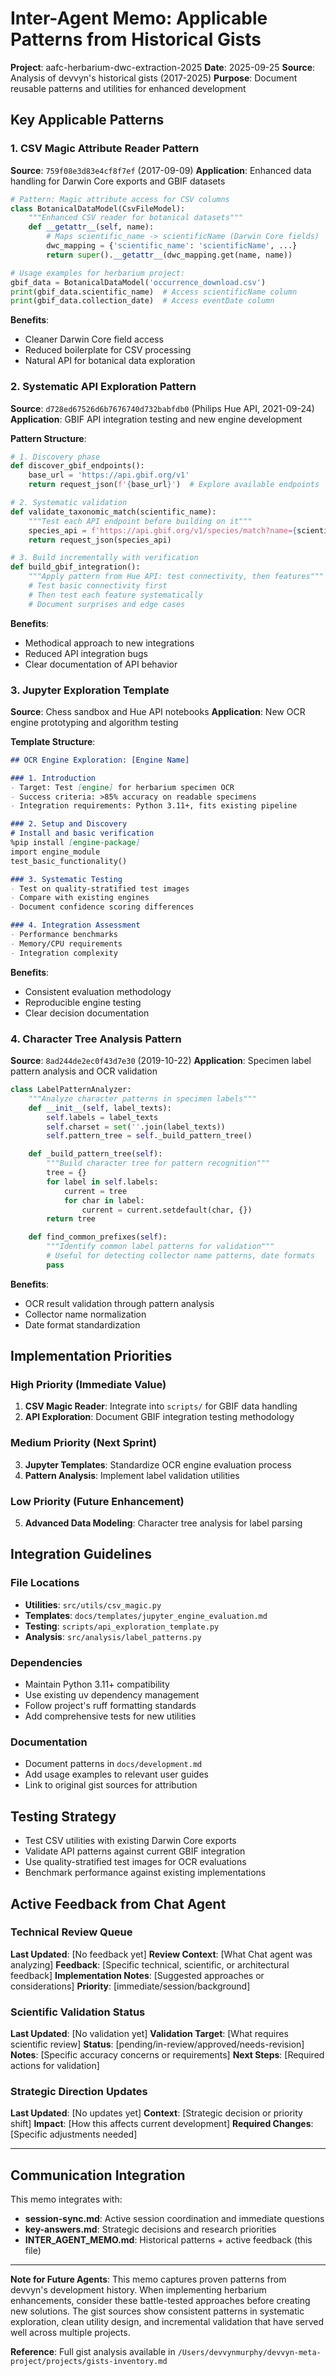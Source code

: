 # Inter-Agent Memo: Applicable Patterns from Historical Gists

**Project**: aafc-herbarium-dwc-extraction-2025
**Date**: 2025-09-25
**Source**: Analysis of devvyn's historical gists (2017-2025)
**Purpose**: Document reusable patterns and utilities for enhanced development

## Key Applicable Patterns

### 1. CSV Magic Attribute Reader Pattern
**Source**: `759f08e3d83e4cf8f7ef` (2017-09-09)
**Application**: Enhanced data handling for Darwin Core exports and GBIF datasets

```python
# Pattern: Magic attribute access for CSV columns
class BotanicalDataModel(CsvFileModel):
    """Enhanced CSV reader for botanical datasets"""
    def __getattr__(self, name):
        # Maps scientific_name -> scientificName (Darwin Core fields)
        dwc_mapping = {'scientific_name': 'scientificName', ...}
        return super().__getattr__(dwc_mapping.get(name, name))

# Usage examples for herbarium project:
gbif_data = BotanicalDataModel('occurrence_download.csv')
print(gbif_data.scientific_name)  # Access scientificName column
print(gbif_data.collection_date)  # Access eventDate column
```

**Benefits**:
- Cleaner Darwin Core field access
- Reduced boilerplate for CSV processing
- Natural API for botanical data exploration

### 2. Systematic API Exploration Pattern
**Source**: `d728ed67526d6b7676740d732babfdb0` (Philips Hue API, 2021-09-24)
**Application**: GBIF API integration testing and new engine development

**Pattern Structure**:
```python
# 1. Discovery phase
def discover_gbif_endpoints():
    base_url = 'https://api.gbif.org/v1'
    return request_json(f'{base_url}')  # Explore available endpoints

# 2. Systematic validation
def validate_taxonomic_match(scientific_name):
    """Test each API endpoint before building on it"""
    species_api = f'https://api.gbif.org/v1/species/match?name={scientific_name}'
    return request_json(species_api)

# 3. Build incrementally with verification
def build_gbif_integration():
    """Apply pattern from Hue API: test connectivity, then features"""
    # Test basic connectivity first
    # Then test each feature systematically
    # Document surprises and edge cases
```

**Benefits**:
- Methodical approach to new integrations
- Reduced API integration bugs
- Clear documentation of API behavior

### 3. Jupyter Exploration Template
**Source**: Chess sandbox and Hue API notebooks
**Application**: New OCR engine prototyping and algorithm testing

**Template Structure**:
```markdown
## OCR Engine Exploration: [Engine Name]

### 1. Introduction
- Target: Test [engine] for herbarium specimen OCR
- Success criteria: >85% accuracy on readable specimens
- Integration requirements: Python 3.11+, fits existing pipeline

### 2. Setup and Discovery
# Install and basic verification
%pip install [engine-package]
import engine_module
test_basic_functionality()

### 3. Systematic Testing
- Test on quality-stratified test images
- Compare with existing engines
- Document confidence scoring differences

### 4. Integration Assessment
- Performance benchmarks
- Memory/CPU requirements
- Integration complexity
```

**Benefits**:
- Consistent evaluation methodology
- Reproducible engine testing
- Clear decision documentation

### 4. Character Tree Analysis Pattern
**Source**: `8ad244de2ec0f43d7e30` (2019-10-22)
**Application**: Specimen label pattern analysis and OCR validation

```python
class LabelPatternAnalyzer:
    """Analyze character patterns in specimen labels"""
    def __init__(self, label_texts):
        self.labels = label_texts
        self.charset = set(''.join(label_texts))
        self.pattern_tree = self._build_pattern_tree()

    def _build_pattern_tree(self):
        """Build character tree for pattern recognition"""
        tree = {}
        for label in self.labels:
            current = tree
            for char in label:
                current = current.setdefault(char, {})
        return tree

    def find_common_prefixes(self):
        """Identify common label patterns for validation"""
        # Useful for detecting collector name patterns, date formats
        pass
```

**Benefits**:
- OCR result validation through pattern analysis
- Collector name normalization
- Date format standardization

## Implementation Priorities

### High Priority (Immediate Value)
1. **CSV Magic Reader**: Integrate into `scripts/` for GBIF data handling
2. **API Exploration**: Document GBIF integration testing methodology

### Medium Priority (Next Sprint)
3. **Jupyter Templates**: Standardize OCR engine evaluation process
4. **Pattern Analysis**: Implement label validation utilities

### Low Priority (Future Enhancement)
5. **Advanced Data Modeling**: Character tree analysis for label parsing

## Integration Guidelines

### File Locations
- **Utilities**: `src/utils/csv_magic.py`
- **Templates**: `docs/templates/jupyter_engine_evaluation.md`
- **Testing**: `scripts/api_exploration_template.py`
- **Analysis**: `src/analysis/label_patterns.py`

### Dependencies
- Maintain Python 3.11+ compatibility
- Use existing uv dependency management
- Follow project's ruff formatting standards
- Add comprehensive tests for new utilities

### Documentation
- Document patterns in `docs/development.md`
- Add usage examples to relevant user guides
- Link to original gist sources for attribution

## Testing Strategy
- Test CSV utilities with existing Darwin Core exports
- Validate API patterns against current GBIF integration
- Use quality-stratified test images for OCR evaluations
- Benchmark performance against existing implementations

## Active Feedback from Chat Agent

### Technical Review Queue
**Last Updated**: [No feedback yet]
**Review Context**: [What Chat agent was analyzing]
**Feedback**: [Specific technical, scientific, or architectural feedback]
**Implementation Notes**: [Suggested approaches or considerations]
**Priority**: [immediate/session/background]

### Scientific Validation Status
**Last Updated**: [No validation yet]
**Validation Target**: [What requires scientific review]
**Status**: [pending/in-review/approved/needs-revision]
**Notes**: [Specific accuracy concerns or requirements]
**Next Steps**: [Required actions for validation]

### Strategic Direction Updates
**Last Updated**: [No updates yet]
**Context**: [Strategic decision or priority shift]
**Impact**: [How this affects current development]
**Required Changes**: [Specific adjustments needed]

---

## Communication Integration

This memo integrates with:
- **session-sync.md**: Active session coordination and immediate questions
- **key-answers.md**: Strategic decisions and research priorities
- **INTER_AGENT_MEMO.md**: Historical patterns + active feedback (this file)

---

**Note for Future Agents**: This memo captures proven patterns from devvyn's development history. When implementing herbarium enhancements, consider these battle-tested approaches before creating new solutions. The gist sources show consistent patterns in systematic exploration, clean utility design, and incremental validation that have served well across multiple projects.

**Reference**: Full gist analysis available in `/Users/devvynmurphy/devvyn-meta-project/projects/gists-inventory.md`